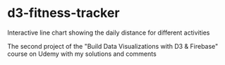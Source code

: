 # d3-fitness-tracker
Interactive line chart showing the daily distance for different activities

The second project of the "Build Data Visualizations with D3 & Firebase" course on Udemy with my solutions and comments
